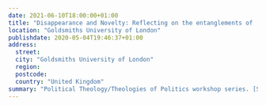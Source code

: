 ```yaml
---
date: 2021-06-10T18:00:00+01:00
title: "Disappearance and Novelty: Reflecting on the entanglements of 'conservation' and 'culture'"
location: "Goldsmiths University of London"
publishdate: 2020-05-04T19:46:37+01:00
address:
  street:
  city: "Goldsmiths University of London"
  region:
  postcode:
  country: "United Kingdom"
summary: "Political Theology/Theologies of Politics workshop series. [Slides are here](https://jeremykidwell.info/slides/presentation-20210611-goldsmiths/keynote.pdf)."
---
```


